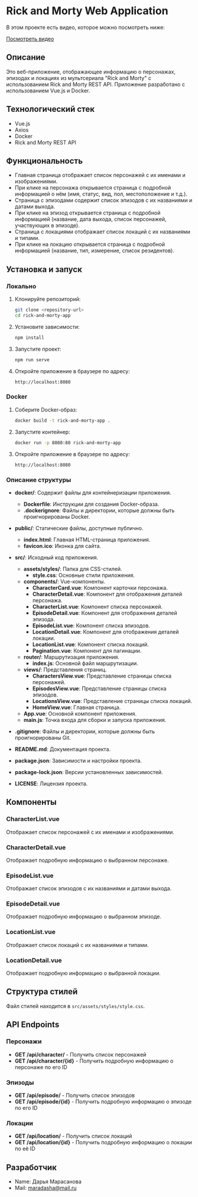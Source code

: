 # Rick and Morty Web Application

В этом проекте есть видео, которое можно посмотреть ниже:

[Посмотреть видео](Project.mov)

## Описание

Это веб-приложение, отображающее информацию о персонажах, эпизодах и локациях из мультсериала "Rick and Morty" с использованием Rick and Morty REST API. Приложение разработано с использованием Vue.js и Docker.

## Технологический стек

- Vue.js
- Axios
- Docker
- Rick and Morty REST API

## Функциональность

- Главная страница отображает список персонажей с их именами и изображениями.
- При клике на персонажа открывается страница с подробной информацией о нём (имя, статус, вид, пол, местоположение и т.д.).
- Страница с эпизодами содержит список эпизодов с их названиями и датами выхода.
- При клике на эпизод открывается страница с подробной информацией (название, дата выхода, список персонажей, участвующих в эпизоде).
- Страница с локациями отображает список локаций с их названиями и типами.
- При клике на локацию открывается страница с подробной информацией (название, тип, измерение, список резидентов).

## Установка и запуск

### Локально

1. Клонируйте репозиторий:

   ```bash
   git clone <repository-url>
   cd rick-and-morty-app
   ```

2. Установите зависимости:

   ```bash
   npm install
   ```

3. Запустите проект:

   ```bash
   npm run serve
   ```

4. Откройте приложение в браузере по адресу:
   ```
   http://localhost:8080
   ```

### Docker

1. Соберите Docker-образ:

   ```bash
   docker build -t rick-and-morty-app .
   ```

2. Запустите контейнер:

   ```bash
   docker run -p 8080:80 rick-and-morty-app
   ```

3. Откройте приложение в браузере по адресу:
   ```
   http://localhost:8080
   ```

### Описание структуры

- **docker/**: Содержит файлы для контейнеризации приложения.

  - **Dockerfile**: Инструкции для создания Docker-образа.
  - **.dockerignore**: Файлы и директории, которые должны быть проигнорированы Docker.

- **public/**: Статические файлы, доступные публично.

  - **index.html**: Главная HTML-страница приложения.
  - **favicon.ico**: Иконка для сайта.

- **src/**: Исходный код приложения.

  - **assets/styles/**: Папка для CSS-стилей.
    - **style.css**: Основные стили приложения.
  - **components/**: Vue-компоненты.
    - **CharacterCard.vue**: Компонент карточки персонажа.
    - **CharacterDetail.vue**: Компонент для отображения деталей персонажа.
    - **CharacterList.vue**: Компонент списка персонажей.
    - **EpisodeDetail.vue**: Компонент для отображения деталей эпизода.
    - **EpisodeList.vue**: Компонент списка эпизодов.
    - **LocationDetail.vue**: Компонент для отображения деталей локации.
    - **LocationList.vue**: Компонент списка локаций.
    - **Pagination.vue**: Компонент для пагинации.
  - **router/**: Маршрутизация приложения.
    - **index.js**: Основной файл маршрутизации.
  - **views/**: Представления страниц.
    - **CharactersView.vue**: Представление страницы списка персонажей.
    - **EpisodesView.vue**: Представление страницы списка эпизодов.
    - **LocationsView.vue**: Представление страницы списка локаций.
    - **HomeView.vue**: Главная страница.
  - **App.vue**: Основной компонент приложения.
  - **main.js**: Точка входа для сборки и запуска приложения.

- **.gitignore**: Файлы и директории, которые должны быть проигнорированы Git.
- **README.md**: Документация проекта.
- **package.json**: Зависимости и настройки проекта.
- **package-lock.json**: Версии установленных зависимостей.
- **LICENSE**: Лицензия проекта.

## Компоненты

### CharacterList.vue

Отображает список персонажей с их именами и изображениями.

### CharacterDetail.vue

Отображает подробную информацию о выбранном персонаже.

### EpisodeList.vue

Отображает список эпизодов с их названиями и датами выхода.

### EpisodeDetail.vue

Отображает подробную информацию о выбранном эпизоде.

### LocationList.vue

Отображает список локаций с их названиями и типами.

### LocationDetail.vue

Отображает подробную информацию о выбранной локации.

## Структура стилей

Файл стилей находится в `src/assets/styles/style.css`.

## API Endpoints

### Персонажи

- **GET /api/character/** - Получить список персонажей
- **GET /api/character/{id}** - Получить подробную информацию о персонаже по его ID

### Эпизоды

- **GET /api/episode/** - Получить список эпизодов
- **GET /api/episode/{id}** - Получить подробную информацию о эпизоде по его ID

### Локации

- **GET /api/location/** - Получить список локаций
- **GET /api/location/{id}** - Получить подробную информацию о локации по её ID

## Разработчик

- Name: Дарья Марасанова
- Mail: maradasha@mail.ru
